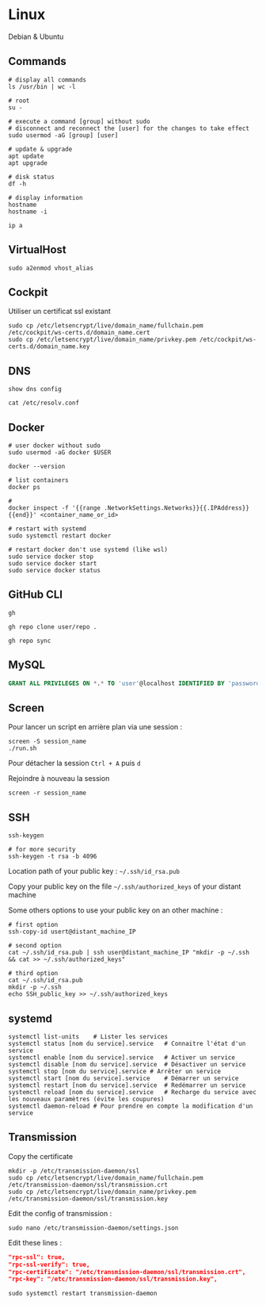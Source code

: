 # Linux

Debian & Ubuntu

## Commands

```shell
# display all commands
ls /usr/bin | wc -l

# root
su -

# execute a command [group] without sudo
# disconnect and reconnect the [user] for the changes to take effect
sudo usermod -aG [group] [user]

# update & upgrade
apt update
apt upgrade

# disk status
df -h

# display information
hostname
hostname -i

ip a
```

## VirtualHost

```
sudo a2enmod vhost_alias
```

## Cockpit

Utiliser un certificat ssl existant

```shell
sudo cp /etc/letsencrypt/live/domain_name/fullchain.pem /etc/cockpit/ws-certs.d/domain_name.cert
sudo cp /etc/letsencrypt/live/domain_name/privkey.pem /etc/cockpit/ws-certs.d/domain_name.key
```

## DNS

```shell
show dns config

cat /etc/resolv.conf
```

## Docker

```shell
# user docker without sudo
sudo usermod -aG docker $USER

docker --version

# list containers
docker ps

# 
docker inspect -f '{{range .NetworkSettings.Networks}}{{.IPAddress}}{{end}}' <container_name_or_id>

# restart with systemd
sudo systemctl restart docker

# restart docker don't use systemd (like wsl)
sudo service docker stop
sudo service docker start
sudo service docker status
```

## GitHub CLI

```shell
gh

gh repo clone user/repo .

gh repo sync
```

## MySQL

```sql
GRANT ALL PRIVILEGES ON *.* TO 'user'@localhost IDENTIFIED BY 'password';
```

## Screen

Pour lancer un script en arrière plan via une session :

```shell
screen -S session_name
./run.sh
```

Pour détacher la session `Ctrl + A` puis `d`

Rejoindre à nouveau la session

```shell
screen -r session_name
```

## SSH

```shell
ssh-keygen

# for more security
ssh-keygen -t rsa -b 4096
```

Location path of your public key : `~/.ssh/id_rsa.pub`

Copy your public key on the file `~/.ssh/authorized_keys` of your distant machine

Some others options to use your public key on an other machine :

```shell
# first option
ssh-copy-id usert@distant_machine_IP

# second option
cat ~/.ssh/id_rsa.pub | ssh user@distant_machine_IP "mkdir -p ~/.ssh && cat >> ~/.ssh/authorized_keys"

# third option
cat ~/.ssh/id_rsa.pub
mkdir -p ~/.ssh
echo SSH_public_key >> ~/.ssh/authorized_keys
```

## systemd

```shell
systemctl list-units	# Lister les services
systemctl status [nom du service].service	# Connaitre l'état d'un service
systemctl enable [nom du service].service	# Activer un service
systemctl disable [nom du service].service	# Désactiver un service
systemctl stop [nom du service].service	# Arrêter un service
systemctl start [nom du service].service	# Démarrer un service
systemctl restart [nom du service].service	# Redémarrer un service
systemctl reload [nom du service].service	# Recharge du service avec les nouveaux paramètres (évite les coupures)
systemctl daemon-reload	# Pour prendre en compte la modification d'un service
```

## Transmission

Copy the certificate

```shell
mkdir -p /etc/transmission-daemon/ssl
sudo cp /etc/letsencrypt/live/domain_name/fullchain.pem /etc/transmission-daemon/ssl/transmission.crt
sudo cp /etc/letsencrypt/live/domain_name/privkey.pem /etc/transmission-daemon/ssl/transmission.key
```

Edit the config of transmission :

```shell
sudo nano /etc/transmission-daemon/settings.json
```

Edit these lines :

```json
"rpc-ssl": true,
"rpc-ssl-verify": true,
"rpc-certificate": "/etc/transmission-daemon/ssl/transmission.crt",
"rpc-key": "/etc/transmission-daemon/ssl/transmission.key",
```

```shell
sudo systemctl restart transmission-daemon
```

